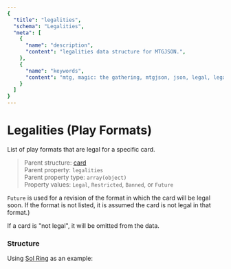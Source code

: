 ```yaml
---
{
  "title": "legalities",
  "schema": "Legalities",
  "meta": [
    {
      "name": "description",
      "content": "legalities data structure for MTGJSON.",
    },
    {
      "name": "keywords",
      "content": "mtg, magic: the gathering, mtgjson, json, legal, legalities",
    }
  ]
}
---
```


# Legalities (Play Formats)

List of play formats that are legal for a specific card.

> Parent structure: [card](../card)  
> Parent property: `legalities`  
> Parent property type: `array(object)`  
> Property values: `Legal`, `Restricted`, `Banned`, or `Future`  

`Future` is used for a revision of the format in which the card will be legal soon. If the format is not listed, it is assumed the card is not legal in that format.)

If a card is "not legal", it will be omitted from the data.

### Structure

Using [Sol Ring](https://scryfall.com/card/c18/222/sol-ring) as an example:

<GenerateTable/>